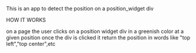 This is an app to detect the position on a position_widget div

HOW IT WORKS

on a page the user clicks on a position widget div in a greenish color at a given position
once the div is clicked it return the position in words like "top left","top center",etc